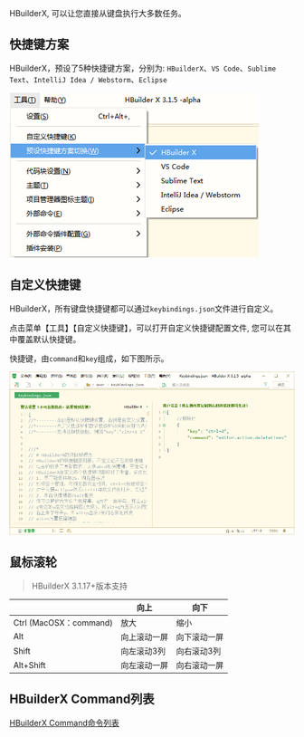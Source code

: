 HBuilderX, 可以让您直接从键盘执行大多数任务。

## 快捷键方案

HBuilderX，预设了5种快捷键方案，分别为: `HBuilderX`、`VS Code`、`Sublime Text`、`IntelliJ Idea / Webstorm`、`Eclipse`

<img src="/static/snapshots/tutorial/keyboard.png" />

## 自定义快捷键

HBuilderX，所有键盘快捷键都可以通过`keybindings.json`文件进行自定义。

点击菜单【工具】【自定义快捷键】，可以打开自定义快捷键配置文件, 您可以在其中覆盖默认快捷键。

快捷键，由`command`和`key`组成，如下图所示。

<img src="/static/snapshots/tutorial/keyboard_set.png"  style="zoom: 80%;"/>

## 鼠标滚轮

> HBuilderX 3.1.17+版本支持

|												|向上					|向下					|
|--											|--						|--						|
|Ctrl (MacOSX：command)	|放大					|缩小					|
|Alt										|向上滚动一屏	|向下滚动一屏	|
|Shift									|向左滚动3列	|向右滚动3列	|
|Alt+Shift							|向左滚动一屏	|向右滚动一屏	|


## HBuilderX Command列表

[HBuilderX Command命令列表](Tutorial/Other/command)